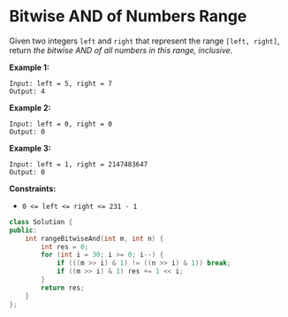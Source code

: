 # Bitwise AND of Numbers Range

Given two integers `left` and `right` that represent the range `[left, right]`, return *the bitwise AND of all numbers in this range, inclusive*.

 

**Example 1:**

```
Input: left = 5, right = 7
Output: 4
```

**Example 2:**

```
Input: left = 0, right = 0
Output: 0
```

**Example 3:**

```
Input: left = 1, right = 2147483647
Output: 0
```

 

**Constraints:**

- `0 <= left <= right <= 231 - 1`

```c++
class Solution {
public:
    int rangeBitwiseAnd(int m, int n) {
        int res = 0;
        for (int i = 30; i >= 0; i--) {
            if (((m >> i) & 1) != ((n >> i) & 1)) break;
            if ((m >> i) & 1) res += 1 << i;
        }
        return res;
    }
};
```

